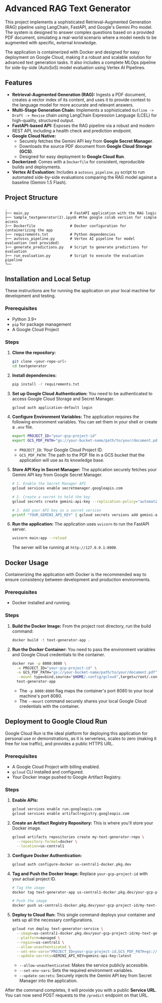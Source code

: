 # Advanced RAG Text Generator

This project implements a sophisticated Retrieval-Augmented Generation (RAG) pipeline using LangChain, FastAPI, and Google's Gemini Pro model. The system is designed to answer complex questions based on a provided PDF document, simulating a real-world scenario where a model needs to be augmented with specific, external knowledge.

The application is containerized with Docker and designed for easy deployment on Google Cloud, making it a robust and scalable solution for advanced text generation tasks. It also includes a complete MLOps pipeline for side-by-side (AutoSxS) model evaluation using Vertex AI Pipelines.

## Features

- **Retrieval-Augmented Generation (RAG):** Ingests a PDF document, creates a vector index of its content, and uses it to provide context to the language model for more accurate and relevant answers.
- **Multi-Stage Generation Chain:** Implements a sophisticated `Outline -> Draft -> Revise` chain using LangChain Expression Language (LCEL) for high-quality, structured output.
- **FastAPI-based API:** Exposes the RAG pipeline via a robust and modern REST API, including a health check and prediction endpoint.
- **Google Cloud Native:**
    - Securely fetches the Gemini API key from **Google Secret Manager**.
    - Downloads the source PDF document from **Google Cloud Storage (GCS)**.
    - Designed for easy deployment to **Google Cloud Run**.
- **Dockerized:** Comes with a `Dockerfile` for consistent, reproducible builds and deployments.
- **Vertex AI Evaluation:** Includes a `autosxs_pipeline.py` script to run automated side-by-side evaluations comparing the RAG model against a baseline (Gemini 1.5 Flash).

## Project Structure

```
.
├── main.py                   # FastAPI application with the RAG logic
├── Sample_textgenerator(2).ipynb #the google colab version for simple access
├── Dockerfile                # Docker configuration for containerizing the app
├── requirements.txt          # Python dependencies
├── autosxs_pipeline.py       # Vertex AI pipeline for model evaluation (not provided)
├── generate_predictions.py   # Script to generate predictions for evaluation
├── run_evaluation.py         # Script to execute the evaluation pipeline
└── 
```

## Installation and Local Setup

These instructions are for running the application on your local machine for development and testing.

### Prerequisites

- Python 3.9+
- `pip` for package management
- A Google Cloud Project

### Steps

1.  **Clone the repository:**
    ```bash
    git clone <your-repo-url>
    cd textgenerator
    ```

2.  **Install dependencies:**
    ```bash
    pip install -r requirements.txt
    ```

3.  **Set up Google Cloud Authentication:**
    You need to be authenticated to access Google Cloud Storage and Secret Manager.
    ```bash
    gcloud auth application-default login
    ```

4.  **Configure Environment Variables:**
    The application requires the following environment variables. You can set them in your shell or create a `.env` file.
    ```bash
    export PROJECT_ID="your-gcp-project-id"
    export GCS_PDF_PATH="gs://your-bucket-name/path/to/your/document.pdf"
    ```
    - `PROJECT_ID`: Your Google Cloud Project ID.
    - `GCS_PDF_PATH`: The path to the PDF file in a GCS bucket that the application will use as its knowledge base.

5.  **Store API Key in Secret Manager:**
    The application securely fetches your Gemini API key from Google Secret Manager.
    ```bash
    # 1. Enable the Secret Manager API
    gcloud services enable secretmanager.googleapis.com

    # 2. Create a secret to hold the key
    gcloud secrets create gemini-api-key --replication-policy="automatic"

    # 3. Add your API key as a secret version
    printf "YOUR_GEMINI_API_KEY" | gcloud secrets versions add gemini-api-key --data-file=-
    ```

6.  **Run the application:**
    The application uses `uvicorn` to run the FastAPI server.
    ```bash
    uvicorn main:app --reload
    ```
    The server will be running at `http://127.0.0.1:8000`.

## Docker Usage

Containerizing the application with Docker is the recommended way to ensure consistency between development and production environments.

### Prerequisites

- Docker installed and running.

### Steps

1.  **Build the Docker Image:**
    From the project root directory, run the build command:
    ```bash
    docker build -t text-generator-app .
    ```

2.  **Run the Docker Container:**
    You need to pass the environment variables and Google Cloud credentials to the container.
    ```bash
    docker run -p 8080:8080 \
      -e PROJECT_ID="your-gcp-project-id" \
      -e GCS_PDF_PATH="gs://your-bucket-name/path/to/your/document.pdf" \
      --mount type=bind,source="$HOME/.config/gcloud",target=/root/.config/gcloud,readonly \
      text-generator-app
    ```
    - The `-p 8080:8080` flag maps the container's port 8080 to your local machine's port 8080.
    - The `--mount` command securely shares your local Google Cloud credentials with the container.

## Deployment to Google Cloud Run

Google Cloud Run is the ideal platform for deploying this application for personal use or demonstrations, as it is serverless, scales to zero (making it free for low traffic), and provides a public HTTPS URL.

### Prerequisites

- A Google Cloud Project with billing enabled.
- `gcloud` CLI installed and configured.
- Your Docker image pushed to Google Artifact Registry.

### Steps

1.  **Enable APIs:**
    ```bash
    gcloud services enable run.googleapis.com
    gcloud services enable artifactregistry.googleapis.com
    ```

2.  **Create an Artifact Registry Repository:**
    This is where you'll store your Docker image.
    ```bash
    gcloud artifacts repositories create my-text-generator-repo \
      --repository-format=docker \
      --location=us-central1
    ```

3.  **Configure Docker Authentication:**
    ```bash
    gcloud auth configure-docker us-central1-docker.pkg.dev
    ```

4.  **Tag and Push the Docker Image:**
    Replace `your-gcp-project-id` with your actual project ID.
    ```bash
    # Tag the image
    docker tag text-generator-app us-central1-docker.pkg.dev/your-gcp-project-id/my-text-generator-repo/text-generator-app

    # Push the image
    docker push us-central1-docker.pkg.dev/your-gcp-project-id/my-text-generator-repo/text-generator-app
    ```

5.  **Deploy to Cloud Run:**
    This single command deploys your container and sets up all the necessary configurations.
    ```bash
    gcloud run deploy text-generator-service \
      --image=us-central1-docker.pkg.dev/your-gcp-project-id/my-text-generator-repo/text-generator-app \
      --platform=managed \
      --region=us-central1 \
      --allow-unauthenticated \
      --set-env-vars="PROJECT_ID=your-gcp-project-id,GCS_PDF_PATH=gs://your-bucket-name/path/to/your/document.pdf" \
      --update-secrets=GEMINI_API_KEY=gemini-api-key:latest
    ```
    - `--allow-unauthenticated`: Makes the service publicly accessible.
    - `--set-env-vars`: Sets the required environment variables.
    - `--update-secrets`: Securely injects the Gemini API key from Secret Manager into the application.

After the command completes, it will provide you with a public **Service URL**. You can now send POST requests to the `/predict` endpoint on that URL.
